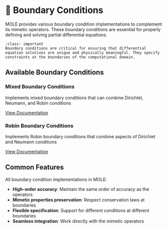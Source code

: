 # <span class="boundary-icon">🔄</span> Boundary Conditions

MOLE provides various boundary condition implementations to complement its mimetic operators. These boundary conditions are essential for properly defining and solving partial differential equations.

```{admonition} Importance of Boundary Conditions
:class: important
Boundary conditions are critical for ensuring that differential equation solutions are unique and physically meaningful. They specify constraints at the boundaries of the computational domain.
```

## Available Boundary Conditions

<div class="component-box">
<h3>Mixed Boundary Conditions</h3>
<p>Implements mixed boundary conditions that can combine Dirichlet, Neumann, and Robin conditions</p>
<a href="mixedbc.html" class="btn btn-primary">View Documentation</a>
</div>

<div class="component-box">
<h3>Robin Boundary Conditions</h3>
<p>Implements Robin boundary conditions that combine aspects of Dirichlet and Neumann conditions</p>
<a href="robinbc.html" class="btn btn-primary">View Documentation</a>
</div>

## Common Features

All boundary condition implementations in MOLE:

* **High-order accuracy**: Maintain the same order of accuracy as the operators
* **Mimetic properties preservation**: Respect conservation laws at boundaries
* **Flexible specification**: Support for different conditions at different boundaries
* **Seamless integration**: Work directly with the mimetic operators 